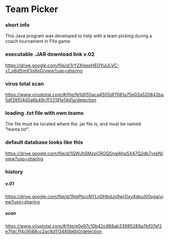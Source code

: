 # Team Picker

### short info
This Java program was developed to help with a team picking during a coach tournament in Fifa game.
### executable .JAR download link v.02
https://drive.google.com/file/d/1rY2XlsepHEOYuULVC-x1_q6dSmX3q6xG/view?usp=sharing
### virus total scan
https://www.virustotal.com/#/file/fe1d055aca4505df7081a75e02a520842ba5df28f04d5a6b49c1f33191e14d1a/detection

### loading .txt file with own teams
The file must be located where the .jar file is, and must be named "teams.txt".
### default database looks like this
https://drive.google.com/file/d/1QWJhSMzpCROQ5ngjAhp5X47Q2dk7vskN/view?usp=sharing

### history
##### v.01
https://drive.google.com/file/d/1NgPhccNYLnDHbdJy9wrDxyXdpuXI0sga/view?usp=sharing
##### scan
https://www.virustotal.com/#/file/e0e97c10b42c988ab33985289a7bf07ef2e7fdc7f4c9588cc2ac8d113480b6b0/detection
